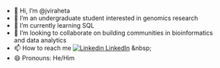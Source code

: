 - 👋 Hi, I’m @jviraheta
- 👀 I’m an undergraduate student interested in genomics research
- 🌱 I’m currently learning SQL
- 💞️ I’m looking to collaborate on building communities in bioinformatics and data analytics 
- 📫 How to reach me [![Linkedin](https://i.sstatic.net/gVE0j.png) LinkedIn]([www.linkedin.com/in/jesus-iraheta/](https://www.linkedin.com/in/jesus-iraheta/))
&nbsp;
- 😄 Pronouns: He/Him

<!---
jviraheta/jviraheta is a ✨ special ✨ repository because its `README.md` (this file) appears on your GitHub profile.
You can click the Preview link to take a look at your changes.
--->
